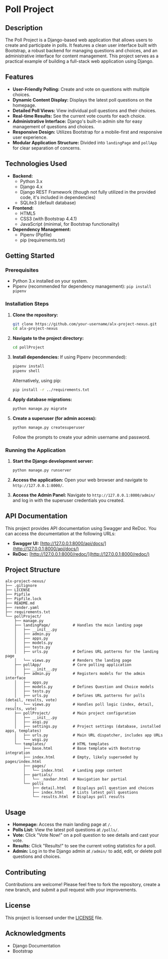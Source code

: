 # Poll Project

## Description
The Poll Project is a Django-based web application that allows users to create and participate in polls. It features a clean user interface built with Bootstrap, a robust backend for managing questions and choices, and an administrative interface for content management. This project serves as a practical example of building a full-stack web application using Django.

## Features
*   **User-Friendly Polling:** Create and vote on questions with multiple choices.
*   **Dynamic Content Display:** Displays the latest poll questions on the homepage.
*   **Detailed Poll Views:** View individual poll questions and their choices.
*   **Real-time Results:** See the current vote counts for each choice.
*   **Administrative Interface:** Django's built-in admin site for easy management of questions and choices.
*   **Responsive Design:** Utilizes Bootstrap for a mobile-first and responsive user experience.
*   **Modular Application Structure:** Divided into `landingPage` and `pollApp` for clear separation of concerns.

## Technologies Used
*   **Backend:**
    *   Python 3.x
    *   Django 4.x
    *   Django REST Framework (though not fully utilized in the provided code, it's included in dependencies)
    *   SQLite3 (default database)
*   **Frontend:**
    *   HTML5
    *   CSS3 (with Bootstrap 4.4.1)
    *   JavaScript (minimal, for Bootstrap functionality)
*   **Dependency Management:**
    *   Pipenv (Pipfile)
    *   pip (requirements.txt)

## Getting Started

### Prerequisites
*   Python 3.x installed on your system.
*   Pipenv (recommended for dependency management): `pip install pipenv`

### Installation Steps

1.  **Clone the repository:**
    ```bash
    git clone https://github.com/your-username/alx-project-nexus.git
    cd alx-project-nexus
    ```

2.  **Navigate to the project directory:**
    ```bash
    cd pollProject
    ```

3.  **Install dependencies:**
    If using Pipenv (recommended):
    ```bash
    pipenv install
    pipenv shell
    ```
    Alternatively, using pip:
    ```bash
    pip install -r ../requirements.txt
    ```

4.  **Apply database migrations:**
    ```bash
    python manage.py migrate
    ```

5.  **Create a superuser (for admin access):**
    ```bash
    python manage.py createsuperuser
    ```
    Follow the prompts to create your admin username and password.

### Running the Application

1.  **Start the Django development server:**
    ```bash
    python manage.py runserver
    ```

2.  **Access the application:**
    Open your web browser and navigate to `http://127.0.0.1:8000/`.

3.  **Access the Admin Panel:**
    Navigate to `http://127.0.0.1:8000/admin/` and log in with the superuser credentials you created.

## API Documentation

This project provides API documentation using Swagger and ReDoc. You can access the documentation at the following URLs:

*   **Swagger UI:** [http://127.0.0.1:8000/api/docs/](http://127.0.0.1:8000/api/docs/)
*   **ReDoc:** [http://127.0.0.1:8000/redoc/](http://127.0.0.1:8000/redoc/)

## Project Structure

```
alx-project-nexus/
├── .gitignore
├── LICENSE
├── Pipfile
├── Pipfile.lock
├── README.md
├── render.yaml
├── requirements.txt
└── pollProject/
    ├── manage.py
    ├── landingPage/          # Handles the main landing page
    │   ├── __init__.py
    │   ├── admin.py
    │   ├── apps.py
    │   ├── models.py         
    │   ├── tests.py
    │   ├── urls.py           # Defines URL patterns for the landing page
    │   └── views.py          # Renders the landing page
    ├── pollApp/              # Core polling application
    │   ├── __init__.py
    │   ├── admin.py          # Registers models for the admin interface
    │   ├── apps.py
    │   ├── models.py         # Defines Question and Choice models
    │   ├── tests.py
    │   ├── urls.py           # Defines URL patterns for polls (detail, results, vote)
    │   └── views.py          # Handles poll logic (index, detail, results, vote)
    ├── pollProject/          # Main project configuration
    │   ├── __init__.py
    │   ├── asgi.py
    │   ├── settings.py       # Project settings (database, installed apps, templates)
    │   ├── urls.py           # Main URL dispatcher, includes app URLs
    │   └── wsgi.py
    └── templates/            # HTML templates
        ├── base.html         # Base template with Bootstrap integration
        ├── index.html        # Empty, likely superseded by pages/index.html
        ├── pages/
        │   └── index.html    # Landing page content
        ├── partials/
        │   └── _navbar.html  # Navigation bar partial
        └── polls
            ├── detail.html   # Displays poll question and choices
            ├── index.html    # Lists latest poll questions
            └── results.html  # Displays poll results
```

## Usage

*   **Homepage:** Access the main landing page at `/`.
*   **Polls List:** View the latest poll questions at `/polls/`.
*   **Vote:** Click "Vote Now!" on a poll question to see details and cast your vote.
*   **Results:** Click "Results!" to see the current voting statistics for a poll.
*   **Admin:** Log in to the Django admin at `/admin/` to add, edit, or delete poll questions and choices.

## Contributing
Contributions are welcome! Please feel free to fork the repository, create a new branch, and submit a pull request with your improvements.

## License
This project is licensed under the [LICENSE](LICENSE) file.

## Acknowledgments
*   Django Documentation
*   Bootstrap
